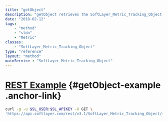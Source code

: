 ```yaml
---
title: "getObject"
description: "getObject retrieves the SoftLayer_Metric_Tracking_Object object whose ID number corresponds to the ID number of the init parameter passed to the SoftLayer_Metric_Tracking_Object service. You can only tracking objects that are associated with your SoftLayer account or services. "
date: "2018-02-12"
tags:
    - "method"
    - "sldn"
    - "Metric"
classes:
    - "SoftLayer_Metric_Tracking_Object"
type: "reference"
layout: "method"
mainService : "SoftLayer_Metric_Tracking_Object"
---
```


# [REST Example](#getObject-example) <a href="/article/rest/"><i class="fas fa-question"></i></a> {#getObject-example .anchor-link} 
```bash
curl -g -u $SL_USER:$SL_APIKEY -X GET \
'https://api.softlayer.com/rest/v3.1/SoftLayer_Metric_Tracking_Object/{SoftLayer_Metric_Tracking_ObjectID}/getObject'
```
